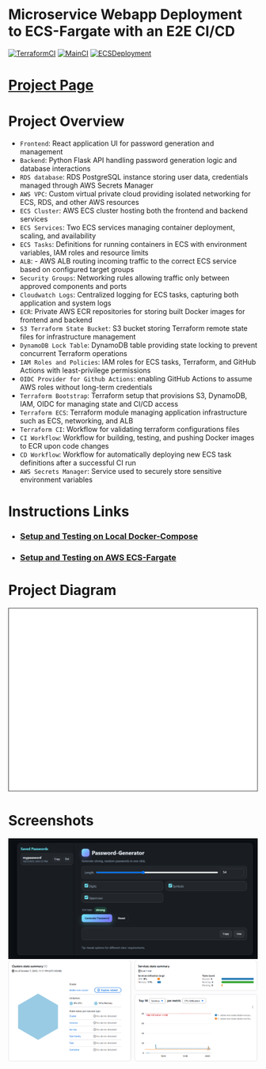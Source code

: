 # Microservice Webapp Deployment to ECS-Fargate with an E2E CI/CD
[![TerraformCI](https://github.com/s1natex/Docker_evo/actions/workflows/terraform-ci.yml/badge.svg)](https://github.com/s1natex/Docker_evo/actions/workflows/terraform-ci.yml)
[![MainCI](https://github.com/s1natex/Docker_evo/actions/workflows/main-ci.yml/badge.svg)](https://github.com/s1natex/Docker_evo/actions/workflows/main-ci.yml)
[![ECSDeployment](https://github.com/s1natex/Docker_evo/actions/workflows/cd.yml/badge.svg)](https://github.com/s1natex/Docker_evo/actions/workflows/cd.yml)
# [Project Page](https://roadmap.sh/projects/basic-dockerfile)
# Project Overview
- `Frontend`: React application UI for password generation and management
- `Backend`: Python Flask API handling password generation logic and database interactions
- `RDS database`: RDS PostgreSQL instance storing user data, credentials managed through AWS Secrets Manager
- `AWS VPC`: Custom virtual private cloud providing isolated networking for ECS, RDS, and other AWS resources
- `ECS Cluster`: AWS ECS cluster hosting both the frontend and backend services
- `ECS Services`: Two ECS services managing container deployment, scaling, and availability
- `ECS Tasks`: Definitions for running containers in ECS with environment variables, IAM roles and resource limits
- `ALB`: - AWS ALB routing incoming traffic to the correct ECS service based on configured target groups
- `Security Groups`: Networking rules allowing traffic only between approved components and ports
- `Cloudwatch Logs`: Centralized logging for ECS tasks, capturing both application and system logs
- `ECR`: Private AWS ECR repositories for storing built Docker images for frontend and backend
- `S3 Terraform State Bucket`: S3 bucket storing Terraform remote state files for infrastructure management
- `DynamoDB Lock Table`: DynamoDB table providing state locking to prevent concurrent Terraform operations
- `IAM Roles and Policies`: IAM roles for ECS tasks, Terraform, and GitHub Actions with least-privilege permissions
- `OIDC Provider for Github Actions`: enabling GitHub Actions to assume AWS roles without long-term credentials
- `Terraform Bootstrap`: Terraform setup that provisions S3, DynamoDB, IAM, OIDC for managing state and CI/CD access
- `Terraform ECS`: Terraform module managing application infrastructure such as ECS, networking, and ALB
- `Terraform CI`: Workflow for validating terraform configurations files
- `CI Workflow`: Workflow for building, testing, and pushing Docker images to ECR upon code changes
- `CD Workflow`: Workflow for automatically deploying new ECS task definitions after a successful CI run
- `AWS Secrets Manager`: Service used to securely store sensitive environment variables
# Instructions Links
- ### [Setup and Testing on Local Docker-Compose](./docs/compose-deploy-test-clean.md)
- ### [Setup and Testing on AWS ECS-Fargate](./docs/aws-ecs-startup.md)
# Project Diagram
![ProjectDiagram](./docs/media/projectdiagram.drawio.png)
# Screenshots
![Frontend](./docs/media/frontend.png)
![ContainerInsights](./docs/media/containerinsights.png)

